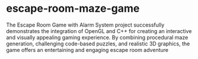 # escape-room-maze-game
The Escape Room Game with Alarm System project successfully demonstrates the integration of OpenGL and C++ for creating an interactive and visually appealing gaming experience. By combining procedural maze generation, challenging code-based puzzles, and realistic 3D graphics, the game offers an entertaining and engaging escape room adventure
